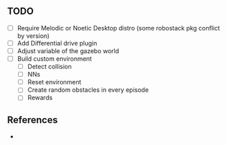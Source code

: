 ## TODO
- [ ] Require Melodic or Noetic Desktop distro (some robostack pkg conflict by version)
- [ ] Add Differential drive plugin
- [ ] Adjust variable of the gazebo world
- [ ] Build custom environment
	- [ ] Detect collision
	- [ ] NNs
	- [ ] Reset environment
	- [ ] Create random obstacles in every episode
	- [ ] Rewards
## References
- 